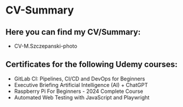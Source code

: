 # CV-Summary

## Here you can find my CV/Summary:
- CV-M.Szczepanski-photo

## Certificates for the following Udemy courses:
- GitLab CI: Pipelines, CI/CD and DevOps for Beginners
- Executive Briefing  Artificial Intelligence (AI) + ChatGPT
- Raspberry Pi For Beginners - 2024 Complete Course
- Automated Web Testing with JavaScript and Playwright

